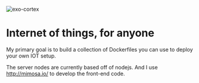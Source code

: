 ![exo-cortex](https://raw.github.com/goldbuick/exo-cortex/edit/master/logo.png)

Internet of things, for anyone
==============================

My primary goal is to build a collection of Dockerfiles you can use to deploy your own
IOT setup.

The server nodes are currently based off of nodejs. And I use http://mimosa.io/ to develop the front-end code.
